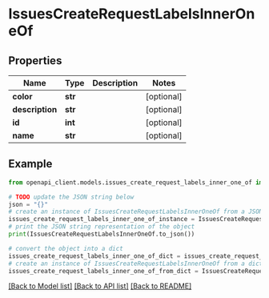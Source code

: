 # IssuesCreateRequestLabelsInnerOneOf


## Properties

Name | Type | Description | Notes
------------ | ------------- | ------------- | -------------
**color** | **str** |  | [optional] 
**description** | **str** |  | [optional] 
**id** | **int** |  | [optional] 
**name** | **str** |  | [optional] 

## Example

```python
from openapi_client.models.issues_create_request_labels_inner_one_of import IssuesCreateRequestLabelsInnerOneOf

# TODO update the JSON string below
json = "{}"
# create an instance of IssuesCreateRequestLabelsInnerOneOf from a JSON string
issues_create_request_labels_inner_one_of_instance = IssuesCreateRequestLabelsInnerOneOf.from_json(json)
# print the JSON string representation of the object
print(IssuesCreateRequestLabelsInnerOneOf.to_json())

# convert the object into a dict
issues_create_request_labels_inner_one_of_dict = issues_create_request_labels_inner_one_of_instance.to_dict()
# create an instance of IssuesCreateRequestLabelsInnerOneOf from a dict
issues_create_request_labels_inner_one_of_from_dict = IssuesCreateRequestLabelsInnerOneOf.from_dict(issues_create_request_labels_inner_one_of_dict)
```
[[Back to Model list]](../README.md#documentation-for-models) [[Back to API list]](../README.md#documentation-for-api-endpoints) [[Back to README]](../README.md)


